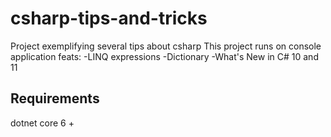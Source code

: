 # csharp-tips-and-tricks
Project exemplifying several tips about csharp
This project runs on console application
feats:
-LINQ expressions
-Dictionary
-What's New in C# 10 and 11


## Requirements
dotnet core 6 +

